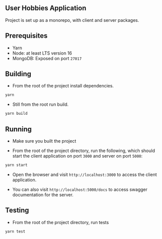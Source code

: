 ## User Hobbies Application

Project is set up as a monorepo, with client and server packages.

## Prerequisites

- Yarn
- Node: at least LTS version 16
- MongoDB: Exposed on port `27017`

## Building

- From the root of the project install dependencies.

```bash
yarn
```

- Still from the root run build.

```bash
yarn build
```

## Running

- Make sure you built the project

- From the root of the project directory, run the following, which should start the client application on port `3000` and server on port `5000`:

```bash
yarn start
```

- Open the browser and visit `http://localhost:3000` to access the client application.

- You can also visit `http://localhost:5000/docs` to access swagger documentation for the server.

## Testing

- From the root of the project directory, run tests

```bash
yarn test
```
